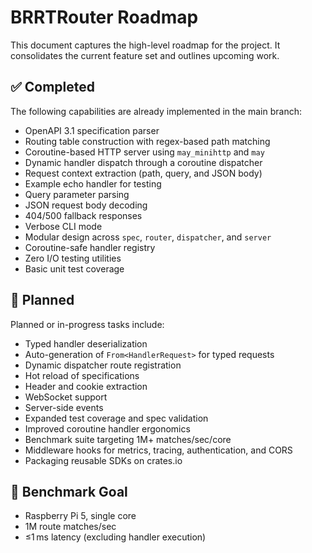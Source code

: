 # BRRTRouter Roadmap

This document captures the high-level roadmap for the project. It consolidates the current feature set and outlines upcoming work.

## ✅ Completed

The following capabilities are already implemented in the main branch:

- OpenAPI 3.1 specification parser
- Routing table construction with regex-based path matching
- Coroutine-based HTTP server using `may_minihttp` and `may`
- Dynamic handler dispatch through a coroutine dispatcher
- Request context extraction (path, query, and JSON body)
- Example echo handler for testing
- Query parameter parsing
- JSON request body decoding
- 404/500 fallback responses
- Verbose CLI mode
- Modular design across `spec`, `router`, `dispatcher`, and `server`
- Coroutine-safe handler registry
- Zero I/O testing utilities
- Basic unit test coverage

## 🚧 Planned

Planned or in-progress tasks include:

- Typed handler deserialization
- Auto-generation of `From<HandlerRequest>` for typed requests
- Dynamic dispatcher route registration
- Hot reload of specifications
- Header and cookie extraction
- WebSocket support
- Server-side events
- Expanded test coverage and spec validation
- Improved coroutine handler ergonomics
- Benchmark suite targeting 1M+ matches/sec/core
- Middleware hooks for metrics, tracing, authentication, and CORS
- Packaging reusable SDKs on crates.io

## 🎯 Benchmark Goal

- Raspberry Pi 5, single core
- 1M route matches/sec
- ≤1 ms latency (excluding handler execution)

